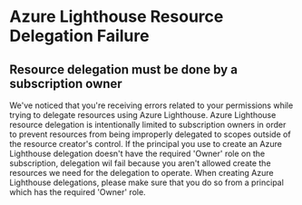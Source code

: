 <properties
  pageTitle="Azure Lighthouse Resource Delegation Failure"
  description="Lighthouse delegation failed due to insufficient permissions for Lighthouse resource creation"
  infoBubbleText="Lighthouse delegation failed due to permissions error. See details on the right."
  service="microsoft.managedservices"
  resource="registrationdefinitions"
  ms.author="dabooher"
  displayOrder=""
  articleId="azurelighthouseinsufficientpermissionsinsight"
  diagnosticScenario="azurelighthouseinsufficientpermissionsinsight"
  selfHelpType="diagnostics"
  supportTopicIds="0ae92c46-c05e-9fd8-aefc-6c9b75508907,02aec9c7-431f-adb8-ee6f-ee7af8b7bf26"
  resourceTags=""
  productPesIds="16761"
  cloudEnvironments="public,fairfax,mooncake"
  ownershipId="Compute_AzureLighthouse"
/>

# Azure Lighthouse Resource Delegation Failure

## **Resource delegation must be done by a subscription owner**
<!--issueDescription-->
We've noticed that you're receiving errors related to your permissions while trying to delegate resources using Azure Lighthouse. Azure Lighthouse resource delegation is intentionally limited to subscription owners in order to prevent resources from being improperly delegated to scopes outside of the resource creator's control. If the principal you use to create an Azure Lighthouse delegation doesn't have the required 'Owner' role on the subscription, delegation wil fail because you aren't allowed create the resources we need for the delegation to operate. When creating Azure Lighthouse delegations, please make sure that you do so from a principal which has the required 'Owner' role.
<!--/issueDescription-->
